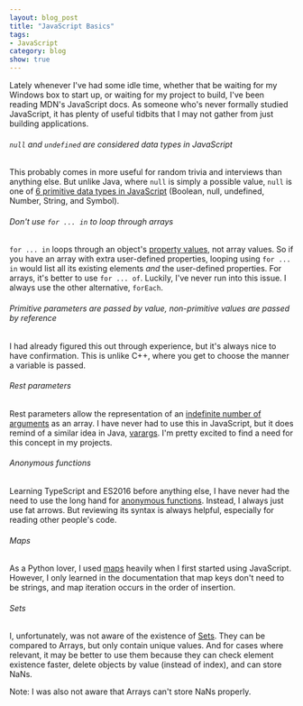 ```yaml
---
layout: blog_post
title: "JavaScript Basics"
tags: 
- JavaScript
category: blog
show: true
---
```


Lately whenever I've had some idle time, 
whether that be waiting for my Windows box to start up, 
or waiting for my project to build, 
I've been reading MDN's JavaScript docs. 
As someone who's never formally studied JavaScript, 
it has plenty of useful tidbits that I may not gather from just building applications. 

<h6><code>null</code> and <code>undefined</code> are considered data types in JavaScript</h6>

<p>
This probably comes in more useful for random trivia and interviews than anything else. 
But unlike Java, where 
<code>null</code> is simply a possible value, 
<code>null</code> is one of 
<a href="https://developer.mozilla.org/en-US/docs/Web/JavaScript/Guide/Grammar_and_Types#Data_structures_and_types">6 primitive data types in JavaScript</a> 
(Boolean, null, undefined, Number, String, and Symbol).
</p>

<h6>Don't use <code>for ... in</code> to loop through arrays</h6>
<p>
<code>for ... in</code> loops through an object's 
<a href="https://developer.mozilla.org/en-US/docs/Web/JavaScript/Guide/Loops_and_iteration#for...in_statement">property values</a>, 
not array values. 
So if you have an array with extra user-defined properties, 
looping using 
<code>for ... in</code> would list all its existing elements 
<i>and</i> the user-defined properties. 
For arrays, it's better to use 
<code>for ... of</code>. 
Luckily, I've never run into this issue. 
I always use the other alternative, <code>forEach</code>.

<h6>Primitive parameters are passed by value, non-primitive values are passed by reference</h6>
<p>
I had already figured this out through experience, 
but it's always nice to have confirmation. 
This is unlike C++, where you get to choose the manner a variable is passed.
</p>

<h6>Rest parameters</h6>
<p>
Rest parameters allow the representation of an 
<a href="https://developer.mozilla.org/en-US/docs/Web/JavaScript/Guide/Functions#Rest_parameters">indefinite number of arguments</a> 
as an array. 
I have never had to use this in JavaScript, 
but it does remind of a similar idea in Java, 
<a href="https://docs.oracle.com/javase/1.5.0/docs/guide/language/varargs.html">varargs</a>. 
I'm pretty excited to find a need for this concept in my projects. 
</p>

<h6>Anonymous functions</h6>
<p>
Learning TypeScript and ES2016 before anything else, 
I have never had the need to use the long hand for 
<a href="https://developer.mozilla.org/en-US/docs/Web/JavaScript/Guide/Functions#Arrow_functions">anonymous functions</a>. 
Instead, I always just use fat arrows. 
But reviewing its syntax is always helpful, 
especially for reading other people's code. 
</p>

<h6>Maps</h6>
<p>
As a Python lover, I used 
<a href="https://developer.mozilla.org/en-US/docs/Web/JavaScript/Guide/Keyed_collections#Map_object">maps</a> 
heavily when I first started using JavaScript. 
However, I only learned in the documentation that 
map keys don't need to be strings, 
and map iteration occurs in the order of insertion. 
</p>

<h6>Sets</h6>
<p>
I, unfortunately, was not aware of the existence of 
<a href="https://developer.mozilla.org/en-US/docs/Web/JavaScript/Guide/Keyed_collections#Set_object">Sets</a>. 
They can be compared to Arrays, but only contain unique values. 
And for cases where relevant, it may be better to use them because 
they can check element existence faster, 
delete objects by value (instead of index), 
and can store NaNs. 
</p>

<p>
Note: I was also not aware that Arrays can't store NaNs properly.
</p>
